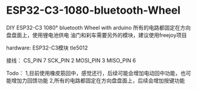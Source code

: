 # ESP32-C3-1080-bluetooth-Wheel
DIY ESP32-C3 1080° bluetooth Wheel with arduino
所有的电路都固定在方向盘盘面上，使用锂电池供电
油门和刹车需要另外的模块，建议使用freejoy项目


hardware:
ESP32-C3模块
tle5012

接线：
CS_PIN 7
SCK_PIN 2
MOSI_PIN 3
MISO_PIN 6

Todo：
1,目前使用橡皮筋回中，感觉还行，后续可能会增加电动回中功能，也可能增加力回馈功能
2,所有的电路都固定在方向盘盘面上，后续会增加按键功能
